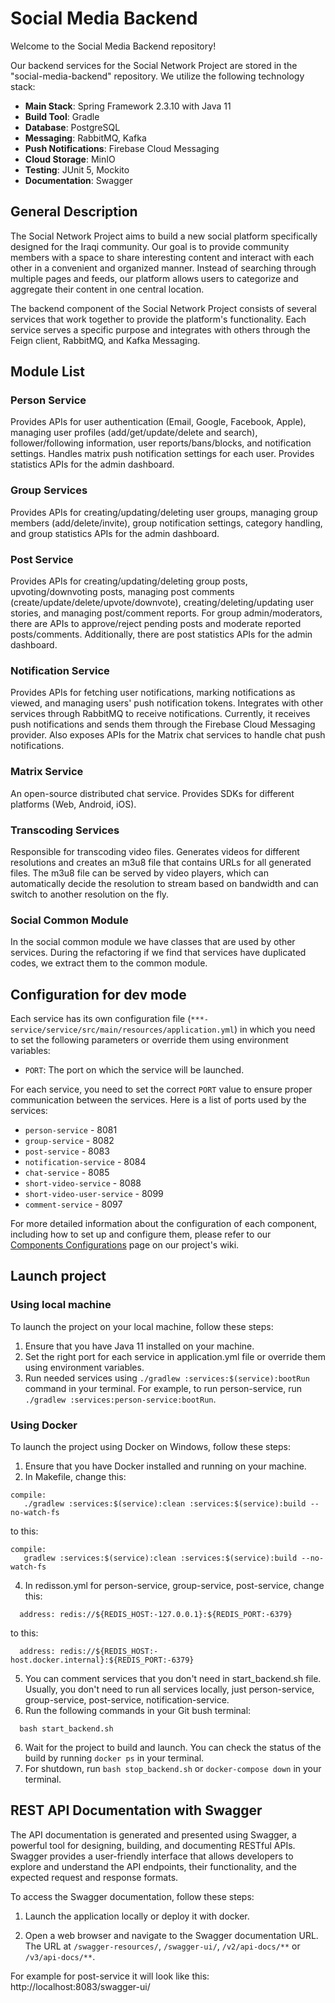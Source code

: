 # Social Media Backend

Welcome to the Social Media Backend repository!

Our backend services for the Social Network Project are stored in the "social-media-backend" repository. We utilize the following technology stack:

- **Main Stack**: Spring Framework 2.3.10 with Java 11
- **Build Tool**: Gradle
- **Database**: PostgreSQL
- **Messaging**: RabbitMQ, Kafka
- **Push Notifications**: Firebase Cloud Messaging
- **Cloud Storage**: MinIO
- **Testing**: JUnit 5, Mockito
- **Documentation**: Swagger

## General Description

The Social Network Project aims to build a new social platform specifically designed for the Iraqi community. Our goal is to provide community members with a space to share interesting content and interact with each other in a convenient and organized manner. Instead of searching through multiple pages and feeds, our platform allows users to categorize and aggregate their content in one central location.

The backend component of the Social Network Project consists of several services that work together to provide the platform's functionality. Each service serves a specific purpose and integrates with others through the Feign client, RabbitMQ, and Kafka Messaging.

## Module List

### Person Service

Provides APIs for user authentication (Email, Google, Facebook, Apple), managing user profiles (add/get/update/delete and search), follower/following information, user reports/bans/blocks, and notification settings. Handles matrix push notification settings for each user. Provides statistics APIs for the admin dashboard.

### Group Services

Provides APIs for creating/updating/deleting user groups, managing group members (add/delete/invite), group notification settings, category handling, and group statistics APIs for the admin dashboard.

### Post Service

Provides APIs for creating/updating/deleting group posts, upvoting/downvoting posts, managing post comments (create/update/delete/upvote/downvote), creating/deleting/updating user stories, and managing post/comment reports. For group admin/moderators, there are APIs to approve/reject pending posts and moderate reported posts/comments. Additionally, there are post statistics APIs for the admin dashboard.

### Notification Service

Provides APIs for fetching user notifications, marking notifications as viewed, and managing users' push notification tokens. Integrates with other services through RabbitMQ to receive notifications. Currently, it receives push notifications and sends them through the Firebase Cloud Messaging provider. Also exposes APIs for the Matrix chat services to handle chat push notifications.

### Matrix Service

An open-source distributed chat service. Provides SDKs for different platforms (Web, Android, iOS).

### Transcoding Services

Responsible for transcoding video files. Generates videos for different resolutions and creates an m3u8 file that contains URLs for all generated files. The m3u8 file can be served by video players, which can automatically decide the resolution to stream based on bandwidth and can switch to another resolution on the fly.

### Social Common Module

In the social common module we have classes that are used by other services. During the refactoring if we find that services have duplicated codes, we extract them to the common module.


## Configuration for dev mode

Each service has its own configuration file (`***-service/service/src/main/resources/application.yml`) in which you need to set the following parameters or override them using environment variables:

- `PORT`: The port on which the service will be launched.

For each service, you need to set the correct `PORT` value to ensure proper communication between the services. Here is a list of ports used by the services:

- `person-service` - 8081
- `group-service` - 8082
- `post-service` - 8083
- `notification-service` - 8084
- `chat-service` - 8085
- `short-video-service` - 8088
- `short-video-user-service` - 8099
- `comment-service` - 8097

For more detailed information about the configuration of each component, including how to set up and configure them, please refer to our [Components Configurations](https://creativeadvtech.atlassian.net/wiki/spaces/SNP/pages/1946583063/Components+Configurations) page on our project's wiki.

## Launch project

### Using local machine

To launch the project on your local machine, follow these steps:
1. Ensure that you have Java 11 installed on your machine.
2. Set the right port for each service in application.yml file or override them using environment variables.
3. Run needed services using `./gradlew :services:$(service):bootRun` command in your terminal. For example, to run person-service, run `./gradlew :services:person-service:bootRun`.

### Using Docker

To launch the project using Docker on Windows, follow these steps:

1. Ensure that you have Docker installed and running on your machine.
2. In Makefile, change this:

```
compile:
   ./gradlew :services:$(service):clean :services:$(service):build --no-watch-fs
```
to this:
```
compile:
   gradlew :services:$(service):clean :services:$(service):build --no-watch-fs
```
4. In redisson.yml for person-service, group-service, post-service, change this:
```
  address: redis://${REDIS_HOST:-127.0.0.1}:${REDIS_PORT:-6379}
```
to this:
```
  address: redis://${REDIS_HOST:-host.docker.internal}:${REDIS_PORT:-6379}
```
5. You can comment services that you don't need in start_backend.sh file. Usually, you don't need to run all services locally, just person-service, group-service, post-service, notification-service.
6. Run the following commands in your Git bush terminal: 
```
  bash start_backend.sh
```
6. Wait for the project to build and launch. You can check the status of the build by running `docker ps` in your terminal.
7. For shutdown, run `bash stop_backend.sh` or `docker-compose down` in your terminal.


## REST API Documentation with Swagger

The API documentation is generated and presented using Swagger, a powerful tool for designing, building, and documenting RESTful APIs. Swagger provides a user-friendly interface that allows developers to explore and understand the API endpoints, their functionality, and the expected request and response formats.

To access the Swagger documentation, follow these steps:

1. Launch the application locally or deploy it with docker.

2. Open a web browser and navigate to the Swagger documentation URL. The URL at `/swagger-resources/`, `/swagger-ui/`, `/v2/api-docs/**` or `/v3/api-docs/**`.

For example for post-service it will look like this: http://localhost:8083/swagger-ui/
